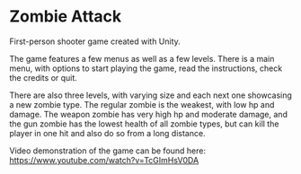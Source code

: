 # Zombie Attack
First-person shooter game created with Unity.

The game features a few menus as well as a few levels. There is a main menu, with options to start playing the game, read the instructions, check the credits or quit. 

There are also three levels, with varying size and each next one showcasing a new zombie type. The regular zombie is the weakest, with low hp and damage. The weapon zombie has very high hp and moderate damage, and the gun zombie has the lowest health of all zombie types, but can kill the player in one hit and also do so from a long distance.

Video demonstration of the game can be found here: https://www.youtube.com/watch?v=TcGImHsV0DA
